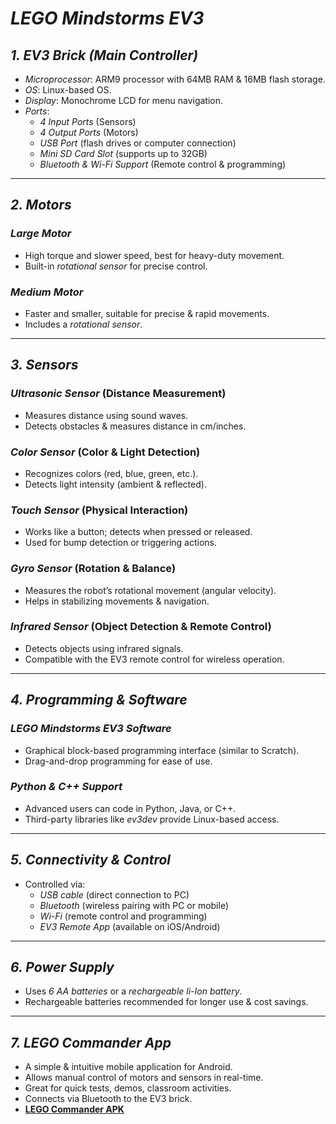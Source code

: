 # *LEGO Mindstorms EV3*

## *1. EV3 Brick (Main Controller)*
- *Microprocessor*: ARM9 processor with 64MB RAM & 16MB flash storage.
- *OS*: Linux-based OS.
- *Display*: Monochrome LCD for menu navigation.
- *Ports*:
  - *4 Input Ports* (Sensors)
  - *4 Output Ports* (Motors)
  - *USB Port* (flash drives or computer connection)
  - *Mini SD Card Slot* (supports up to 32GB)
  - *Bluetooth & Wi-Fi Support* (Remote control & programming)

---

## *2. Motors*
### *Large Motor*
- High torque and slower speed, best for heavy-duty movement.
- Built-in *rotational sensor* for precise control.

### *Medium Motor*
- Faster and smaller, suitable for precise & rapid movements.
- Includes a *rotational sensor*.

---

## *3. Sensors*
### *Ultrasonic Sensor* (Distance Measurement)
- Measures distance using sound waves.
- Detects obstacles & measures distance in cm/inches.

### *Color Sensor* (Color & Light Detection)
- Recognizes colors (red, blue, green, etc.).
- Detects light intensity (ambient & reflected).

### *Touch Sensor* (Physical Interaction)
- Works like a button; detects when pressed or released.
- Used for bump detection or triggering actions.

### *Gyro Sensor* (Rotation & Balance)
- Measures the robot’s rotational movement (angular velocity).
- Helps in stabilizing movements & navigation.

### *Infrared Sensor* (Object Detection & Remote Control)
- Detects objects using infrared signals.
- Compatible with the EV3 remote control for wireless operation.

---

## *4. Programming & Software*
### *LEGO Mindstorms EV3 Software*
- Graphical block-based programming interface (similar to Scratch).
- Drag-and-drop programming for ease of use.

### *Python & C++ Support*
- Advanced users can code in Python, Java, or C++.
- Third-party libraries like *ev3dev* provide Linux-based access.

---

## *5. Connectivity & Control*
- Controlled via:
  - *USB cable* (direct connection to PC)
  - *Bluetooth* (wireless pairing with PC or mobile)
  - *Wi-Fi* (remote control and programming)
  - *EV3 Remote App* (available on iOS/Android)

---

## *6. Power Supply*
- Uses *6 AA batteries* or a *rechargeable li-Ion battery*.
- Rechargeable batteries recommended for longer use & cost savings.

---

## *7. LEGO Commander App*
- A simple & intuitive mobile application for Android.
- Allows manual control of motors and sensors in real-time.
- Great for quick tests, demos, classroom activities.
- Connects via Bluetooth to the EV3 brick.
- **[LEGO Commander APK](https://apkpure.com/lego-commander/com.lego.commander)**
